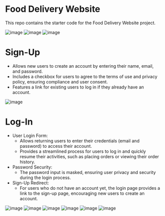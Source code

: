 # Food Delivery Website
This repo contains the starter code for the Food Delivery Website project.

![image](https://github.com/user-attachments/assets/3b0b921e-54ca-4e54-80bc-9bd54c499705)
![image](https://github.com/user-attachments/assets/3772e353-f801-4ca5-973e-75bc0b76bbaf)
![image](https://github.com/user-attachments/assets/8f40a029-4940-4932-9ded-cd1588dd46ba)
# Sign-Up 
- Allows new users to create an account by entering their name, email, and password.
- Includes a checkbox for users to agree to the terms of use and privacy policy, ensuring compliance and user consent.
- Features a link for existing users to log in if they already have an account.

![image](https://github.com/user-attachments/assets/59968337-f8c7-45f3-a05f-eb8dd32422e6)
# Log-In
- User Login Form:
  - Allows returning users to enter their credentials (email and password) to access their account.
  - Provides a streamlined process for users to log in and quickly resume their activities, such as placing orders or viewing their order history.
- Password Security:
  - The password input is masked, ensuring user privacy and security during the login process.
- Sign-Up Redirect:
  - For users who do not have an account yet, the login page provides a link to the sign-up page, encouraging new users to create an account.
    
![image](https://github.com/user-attachments/assets/5fc9a63a-846b-4a07-8150-3b96ad25583f)
![image](https://github.com/user-attachments/assets/6dca4e4b-fb0e-4f40-9be2-b260ef0c8e2d)
![image](https://github.com/user-attachments/assets/b29eec87-c356-42e3-8ec8-be623be0a85c)
![image](https://github.com/user-attachments/assets/a9b5dc44-41a5-470c-88c1-8f6ce6fe019c)
![image](https://github.com/user-attachments/assets/baaa23a6-9759-4f9e-b386-00eb0964206b)
![image](https://github.com/user-attachments/assets/b60f2a15-dbbc-483a-8a47-c2e3f031f8ee)

